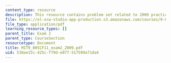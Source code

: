 ```yaml
---
content_type: resource
description: This resource contains problem set related to 2009 practice exam 2 questions.
file: https://ol-ocw-studio-app-production.s3.amazonaws.com/courses/9-00sc-introduction-to-psychology-fall-2011/538ae15c425cf79de077517599a71da4_MIT9_00SCF11_exam2_2009.pdf
file_type: application/pdf
learning_resource_types: []
parent_title: Exam 2
parent_type: CourseSection
resourcetype: Document
title: MIT9_00SCF11_exam2_2009.pdf
uid: 538ae15c-425c-f79d-e077-517599a71da4
---
```

